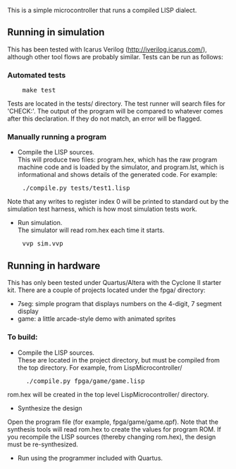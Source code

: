 This is a simple microcontroller that runs a compiled LISP dialect.  

## Running in simulation

This has been tested with Icarus Verilog (http://iverilog.icarus.com/), although other tool flows are probably similar.  Tests can be run as follows:

### Automated tests

<pre>
    make test 
</pre>

Tests are located in the tests/ directory.  The test runner will search files for 'CHECK:'.  The output of the program will be compared to whatever comes after this declaration.  If they do not match, an error will be flagged.

### Manually running a program

* Compile the LISP sources.  
This will produce two files: program.hex, which has the raw program machine code and is loaded by the simulator, and program.lst, which is informational and shows details of the generated code.  For example:

<pre>
    ./compile.py tests/test1.lisp
</pre>

Note that any writes to register index 0 will be printed to standard out by the simulation test harness, which is how most simulation tests work.

* Run simulation.  
The simulator will read rom.hex each time it starts.

<pre>
    vvp sim.vvp
</pre>

## Running in hardware

This has only been tested under Quartus/Altera with the Cyclone II starter kit.  There are a couple of projects located 
under the fpga/ directory:
  - 7seg: simple program that displays numbers on the 4-digit, 7 segment display
  - game: a little arcade-style demo with animated sprites

### To build:

* Compile the LISP sources.  
These are located in the project directory, but must be compiled from the top directory.
For example, from LispMicrocontroller/

<pre>
     ./compile.py fpga/game/game.lisp
</pre>

rom.hex will be created in the top level LispMicrocontroller/ directory.

* Synthesize the design 

Open the program file (for example, fpga/game/game.qpf).  Note that the synthesis tools will 
read rom.hex to create the values for program ROM.  If you recompile the LISP sources (thereby changing rom.hex), the 
design must be re-synthesized.

* Run using the programmer included with Quartus.


